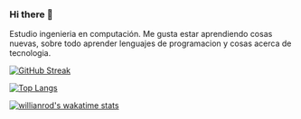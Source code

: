 ### Hi there 👋

Estudio ingenieria en computación.
Me gusta estar aprendiendo cosas nuevas, sobre todo aprender lenguajes de programacion y cosas acerca de tecnologia.

[![GitHub Streak](https://github-readme-streak-stats.herokuapp.com/?user=javrr-ui)](https://git.io/streak-stats)

[![Top Langs](https://github-readme-stats.vercel.app/api/top-langs/?username=javrr-ui&layout=compact)](https://github.com/anuraghazra/github-readme-stats)

[![willianrod's wakatime stats](https://github-readme-stats.vercel.app/api/wakatime?username=javrr_ui)](https://github.com/anuraghazra/github-readme-stats)


<!--
**javrr-ui/javrr-ui** is a ✨ _special_ ✨ repository because its `README.md` (this file) appears on your GitHub profile.

Here are some ideas to get you started:

- 🔭 I’m currently working on ...
- 🌱 I’m currently learning ...
- 👯 I’m looking to collaborate on ...
- 🤔 I’m looking for help with ...
- 💬 Ask me about ...
- 📫 How to reach me: ...
- 😄 Pronouns: ...
- ⚡ Fun fact: ...
-->

